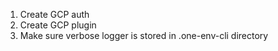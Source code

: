 1. Create GCP auth
2. Create GCP plugin
3. Make sure verbose logger is stored in .one-env-cli directory